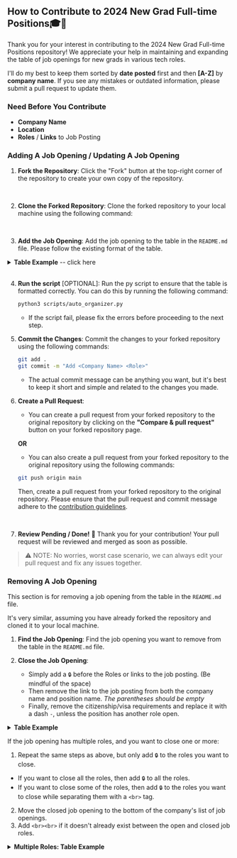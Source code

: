 ## How to Contribute to 2024 New Grad Full-time Positions🎓💼

Thank you for your interest in contributing to the 2024 New Grad Full-time Positions repository! We appreciate your help in maintaining and expanding the table of job openings for new grads in various tech roles.

I'll do my best to keep them sorted by **date posted** first and then **[A-Z]** by **company name**. If you see any mistakes or outdated information, please submit a pull request to update them. 

### Need Before You Contribute
* **Company Name**
* **Location**
* **Roles** / **Links** to Job Posting

### Adding A Job Opening / Updating A Job Opening

1. **Fork the Repository**: Click the "Fork" button at the top-right corner of the repository to create your own copy of the repository.
<br>

2. **Clone the Forked Repository**: Clone the forked repository to your local machine using the following command:
<br>

3. **Add the Job Opening**: Add the job opening to the table in the `README.md` file. 
Please follow the existing format of the table.

<details>
<summary><b>Table Example</b> -- click here</summary> <br>

- If you were **ADDING** a job opening for *Walmart*:

| Company Name | Location | Roles | Citizenship/Visa Requirements | Date Added <br> mm/dd/yyyy |
| ------------ | -------- | ----- | ----------------------------- | --------------------------- |
| [Walmart](https://careers.walmart.com/) | - Bentonville, AR <br> - Sunnyvale, CA | ✅ [New Grad Software Engineer II](https://careers.walmart.com/)| US Citizen, Permanent Resident, OPT, Sponsorship, etc. | 10/01/2023 |


Placeholders for the table are defined as follows:
  - `Company Name`: Represents the name of the company.
  - `Location`: Denotes the place(s) where the job position is available.
    - When there are multiple locations, each location should be prefixed with a dash `-`, and a `<br>` tag should be inserted before each location, starting from the second location.
    - Example: `- {location1} <br> - {location2}`
  - `Roles`: Refers to any additional roles or links to the job posting.
    - Including "✅" is optional, but if you want to maintain consistency with the rest of the repository, you can add it at the beginning of the role listing.
  - `Citizenship/Visa Requirements`: Indicates the citizenship or visa requirements for the job opening.
  - `Date Added`: Specifies the date when the job opening was added to the repository. The date should be in the format `mm/dd/yyyy`.
    - This helps in keeping the most recent job openings at the top of the table.


```java
| [Company Name](link-to-job-posting) | Location (s)  | [Position Name](link-to-job-posting)| US Citizen, Permanent Resident, Sponsorship | mm/dd/yyyy |
```

<br>

- If **UPDATING** a job opening, please follow the same format as above, but replace the link to the job posting with the new link, or add a new position name separated by a `<br>` tag.

| Company Name | Location | Roles | Citizenship/Visa Requirements | Date Added <br> mm/dd/yyyy |
| ------------ | -------- | ----- | ----------------------------- | --------------------------- |
| [Walmart](https://careers.walmart.com/) | - Bentonville, AR <br> - Sunnyvale, CA | ✅ [New Grad Software Engineer II](https://careers.walmart.com/) <br> ✅ [New Grad Product Manager](https://careers.walmart.com/)| US Citizen, Permanent Resident, OPT, Sponsorship, etc. | 10/01/2023 |

```java
| [Company Name](link-to-job-posting) | Location (s)  | [Position Name](link-to-job-posting), [New Position Name 2](link-to-job-posting-2)| US Citizen, Permanent Resident. | mm/dd/yyyy |
```


</details> 
<br>

4. **Run the script** [OPTIONAL]: Run the py script to ensure that the table is formatted correctly. You can do this by running the following command:

    ```bash
    python3 scripts/auto_organizer.py
    ```

    - If the script fail, please fix the errors before proceeding to the next step.

5. **Commit the Changes**: Commit the changes to your forked repository using the following commands:

    ```bash
    git add .
    git commit -m "Add <Company Name> <Role>"
    ```

    - The actual commit message can be anything you want, but it's best to keep it short and simple and related to the changes you made.

6. **Create a Pull Request**:
    * You can create a pull request from your forked repository to the original repository by clicking on the **"Compare & pull request"** button on your forked repository page.

    **OR**

    * You can also create a pull request from your forked repository to the original repository using the following commands:

    ```bash
    git push origin main
    ```
    Then, create a pull request from your forked repository to the original repository. Please ensure that the pull request and commit message adhere to the [contribution guidelines](#guidelines).

    <br>

7. **Review Pending / Done!** 🎉 Thank you for your contribution! Your pull request will be reviewed and merged as soon as possible.

> ⚠️ NOTE: No worries, worst case scenario, we can always edit your pull request and fix any issues together.

### Removing A Job Opening

This section is for removing a job opening from the table in the `README.md` file.

It's very similar, assuming you have already forked the repository and cloned it to your local machine.

1. **Find the Job Opening**: Find the job opening you want to remove from the table in the `README.md` file.

2. **Close the Job Opening**: 
    - Simply add a `🔒` before the Roles or links to the job posting. (Be mindful of the space)
    - Then remove the link to the job posting from both the company name and position name. *The parentheses should be empty*
    - Finally, remove the citizenship/visa requirements and replace it with a dash `-`, unless the position has another role open.

<details>
<summary><b>Table Example</b></summary><br>

- This is what the *table* would look like if you were removing a job opening for *Walmart*:

| Company Name | Location | Roles | Citizenship/Visa Requirements | Date Added <br> mm/dd/yyyy |
| ------------ | -------- | ----- | ----------------------------- | --------------------------- |
| [Walmart]() | - Bentonville, AR <br> - Sunnyvale, CA | 🔒 [New Grad Software Engineer II]()| - | 10/05/2023 |

Placeholders for the table are as follows:
  - `Company Name`: The name of the company.
  - `Location`: The location(s) of the job opening.
  - `Roles`: Any additional Roles or links to the job posting.

```java
| [Company Name]() | - Location (s)  | 🔒 [Position Name]()| - | mm/dd/yyyy |
```

</details>

If the job opening has multiple roles, and you want to close one or more:
1. Repeat the same steps as above, but only add `🔒` to the roles you want to close.
- If you want to close all the roles, then add `🔒` to all the roles.
- If you want to close some of the roles, then add `🔒` to the roles you want to close while separating them with a `<br>` tag.
2. Move the closed job opening to the bottom of the company's list of job openings.
3. Add `<br><br>` if it doesn't already exist between the open and closed job roles.

<details>
<summary><b>Multiple Roles: Table Example</b></summary><br>

- This is what the *table* would look like if you were removing a job opening for *Walmart*:

| Company Name | Location | Roles | Citizenship/Visa Requirements | Date Added <br> mm/dd/yyyy |
| ------------ | -------- | ----- | ----------------------------- | --------------------------- |
| [Walmart](https://careers.walmart.com/) | - Bentonville, AR <br> - Sunnyvale, CA | ✅ [New Grad Software Engineer II](https://careers.walmart.com/swe2) <br> ✅ [New Grad Software Engineer III](https://careers.walmart.com/swe3) <br><br> 🔒 [New Grad Product Manager](https://careers.walmart.com/) <br> 🔒 [New Grad Quant Strat]() | US Citizen, Permanent Resident, OPT, Sponsorship, etc. | 10/01/2023 |

Placeholders for the table are as follows:
  - `Company Name`: The name of the company.
  - `Location`: The location(s) of the job opening.
  - `Roles`: Any additional Roles or links to the job posting.

```java
| [Company Name](link-to-job-posting) | - Location (s)  | ✅ [Position Name](link-to-job-posting) <br> ✅ [Position Name 2] <br><br> 🔒 [Position Name 3]() <br> 🔒 [Position Name 4]()| US Citizen, Permanent Resident. | mm/dd/yyyy |
```

### Guidelines

- Please ensure that the job listings you add are for New Grad positions in the fields of:
    * **Software Engineering (SWE)** / **Software Development Engineer (SDE)**
    * **Quant Roles**
    * **Product Management (PM)** / **Product Manager (PM)**
    * **Other tech roles.**
- Make sure that the job openings are for the year 2024 and are located in the **United States**, **Remote**, or **Canada**.
- Provide accurate and up-to-date information for each job listing.
- Follow the existing format of the table in the `README.md` file.
- Not already listed in the table or previously submitted in a pull request.


### Thank You

We appreciate your contributions to the 2024 New Grad Full-time Positions repository! Your efforts help keep this resource valuable and up-to-date for new grads seeking job opportunities.

Good luck with your job search, and thank you for being a part of our community! 🌟
